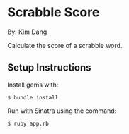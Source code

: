 # Scrabble Score

By: Kim Dang

Calculate the score of a scrabble word.

Setup Instructions
----

Install gems with:
```
$ bundle install
```
Run with Sinatra using the command:
```
$ ruby app.rb
```

